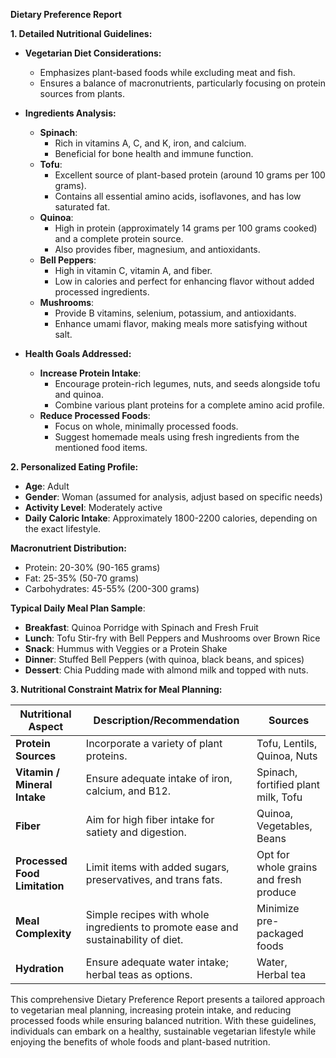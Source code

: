 **Dietary Preference Report**

**1. Detailed Nutritional Guidelines:**

   - **Vegetarian Diet Considerations:**
     - Emphasizes plant-based foods while excluding meat and fish.
     - Ensures a balance of macronutrients, particularly focusing on protein sources from plants.

   - **Ingredients Analysis:**
     - **Spinach**: 
       - Rich in vitamins A, C, and K, iron, and calcium. 
       - Beneficial for bone health and immune function.
     - **Tofu**: 
       - Excellent source of plant-based protein (around 10 grams per 100 grams).
       - Contains all essential amino acids, isoflavones, and has low saturated fat.
     - **Quinoa**: 
       - High in protein (approximately 14 grams per 100 grams cooked) and a complete protein source.
       - Also provides fiber, magnesium, and antioxidants.
     - **Bell Peppers**: 
       - High in vitamin C, vitamin A, and fiber.
       - Low in calories and perfect for enhancing flavor without added processed ingredients.
     - **Mushrooms**: 
       - Provide B vitamins, selenium, potassium, and antioxidants.
       - Enhance umami flavor, making meals more satisfying without salt.

   - **Health Goals Addressed:**
     - **Increase Protein Intake**: 
       - Encourage protein-rich legumes, nuts, and seeds alongside tofu and quinoa.
       - Combine various plant proteins for a complete amino acid profile.
     - **Reduce Processed Foods**: 
       - Focus on whole, minimally processed foods.
       - Suggest homemade meals using fresh ingredients from the mentioned food items.

**2. Personalized Eating Profile:**

   - **Age**: Adult 
   - **Gender**: Woman (assumed for analysis, adjust based on specific needs) 
   - **Activity Level**: Moderately active
   - **Daily Caloric Intake**: Approximately 1800-2200 calories, depending on the exact lifestyle.

   **Macronutrient Distribution:**
   - Protein: 20-30% (90-165 grams)
   - Fat: 25-35% (50-70 grams)
   - Carbohydrates: 45-55% (200-300 grams)

   **Typical Daily Meal Plan Sample**:
   - **Breakfast**: Quinoa Porridge with Spinach and Fresh Fruit
   - **Lunch**: Tofu Stir-fry with Bell Peppers and Mushrooms over Brown Rice
   - **Snack**: Hummus with Veggies or a Protein Shake
   - **Dinner**: Stuffed Bell Peppers (with quinoa, black beans, and spices) 
   - **Dessert**: Chia Pudding made with almond milk and topped with nuts.

**3. Nutritional Constraint Matrix for Meal Planning:**

| Nutritional Aspect          | Description/Recommendation                              | Sources                     |
|-----------------------------|-------------------------------------------------------|-----------------------------|
| **Protein Sources**        | Incorporate a variety of plant proteins.              | Tofu, Lentils, Quinoa, Nuts |
| **Vitamin / Mineral Intake**| Ensure adequate intake of iron, calcium, and B12.     | Spinach, fortified plant milk, Tofu|
| **Fiber**                   | Aim for high fiber intake for satiety and digestion. | Quinoa, Vegetables, Beans   |
| **Processed Food Limitation**| Limit items with added sugars, preservatives, and trans fats. | Opt for whole grains and fresh produce |
| **Meal Complexity**        | Simple recipes with whole ingredients to promote ease and sustainability of diet.   | Minimize pre-packaged foods |
| **Hydration**               | Ensure adequate water intake; herbal teas as options. | Water, Herbal tea           |

This comprehensive Dietary Preference Report presents a tailored approach to vegetarian meal planning, increasing protein intake, and reducing processed foods while ensuring balanced nutrition. With these guidelines, individuals can embark on a healthy, sustainable vegetarian lifestyle while enjoying the benefits of whole foods and plant-based nutrition.